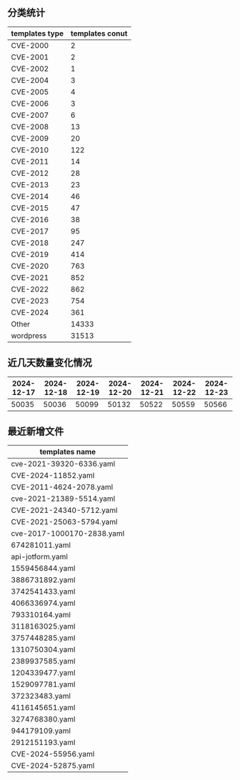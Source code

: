 ## 分类统计
| templates type | templates conut | 
| --- | --- |
| CVE-2000 | 2 |
| CVE-2001 | 2 |
| CVE-2002 | 1 |
| CVE-2004 | 3 |
| CVE-2005 | 4 |
| CVE-2006 | 3 |
| CVE-2007 | 6 |
| CVE-2008 | 13 |
| CVE-2009 | 20 |
| CVE-2010 | 122 |
| CVE-2011 | 14 |
| CVE-2012 | 28 |
| CVE-2013 | 23 |
| CVE-2014 | 46 |
| CVE-2015 | 47 |
| CVE-2016 | 38 |
| CVE-2017 | 95 |
| CVE-2018 | 247 |
| CVE-2019 | 414 |
| CVE-2020 | 763 |
| CVE-2021 | 852 |
| CVE-2022 | 862 |
| CVE-2023 | 754 |
| CVE-2024 | 361 |
| Other | 14333 |
| wordpress | 31513 |
## 近几天数量变化情况
|2024-12-17 | 2024-12-18 | 2024-12-19 | 2024-12-20 | 2024-12-21 | 2024-12-22 | 2024-12-23|
|--- | ------ | ------ | ------ | ------ | ------ | ---|
|50035 | 50036 | 50099 | 50132 | 50522 | 50559 | 50566|
## 最近新增文件
| templates name | 
| --- |
| cve-2021-39320-6336.yaml |
| CVE-2024-11852.yaml |
| CVE-2011-4624-2078.yaml |
| cve-2021-21389-5514.yaml |
| CVE-2021-24340-5712.yaml |
| CVE-2021-25063-5794.yaml |
| cve-2017-1000170-2838.yaml |
| 674281011.yaml |
| api-jotform.yaml |
| 1559456844.yaml |
| 3886731892.yaml |
| 3742541433.yaml |
| 4066336974.yaml |
| 793310164.yaml |
| 3118163025.yaml |
| 3757448285.yaml |
| 1310750304.yaml |
| 2389937585.yaml |
| 1204339477.yaml |
| 1529097781.yaml |
| 372323483.yaml |
| 4116145651.yaml |
| 3274768380.yaml |
| 944179109.yaml |
| 2912151193.yaml |
| CVE-2024-55956.yaml |
| CVE-2024-52875.yaml |
